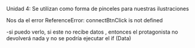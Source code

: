 Unidad 4: 
Se utilizan como forma de pinceles para nuestras ilustraciones 

Nos da el error
ReferenceError: connectBtnClick is not defined


-si puedo verlo, si este no recibe datos , entonces el protagonista no devolverá nada y no se podría ejecutar el if (Data)
